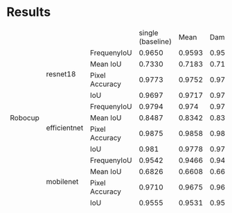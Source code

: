 # Results

<table>
<thead>
  <tr>
    <td rowspan="13">Robocup</td>
    <td></td>
    <td></td>
    <td>single (baseline)</td>
    <td>Mean</td>
    <td>Dampster</td>
    <td>fusion 1x1</td>
    <td>fusion 3x3</td>
  </tr>
  <tr>
    <td rowspan="4">resnet18</td>
    <td>FrequenyIoU</td>
    <td>0.9650</td>
    <td>0.9593</td>
    <td>0.9595</td>
    <td>0.9547</td>
    <td>0.9640</td>
  </tr>
  <tr>
    <td>Mean IoU</td>
    <td>0.7330</td>
    <td>0.7183</td>
    <td>0.7193</td>
    <td>0.6712</td>
    <td>0.7427</td>
  </tr>
  <tr>
    <td>Pixel Accuracy</td>
    <td>0.9773</td>
    <td>0.9752</td>
    <td>0.9754</td>
    <td>0.9716</td>
    <td>0.9789</td>
  </tr>
  <tr>
    <td>IoU</td>
    <td>0.9697</td>
    <td>0.9717</td>
    <td>0.9722</td>
    <td>0.9331</td>
    <td>0.9526</td>
  </tr>
  <tr>
    <td rowspan="4">efficientnet</td>
    <td>FrequenyIoU</td>
    <td>0.9794</td>
    <td>0.974</td>
    <td>0.9741</td>
    <td>0.9341</td>
    <td>0.9215</td>
  </tr>
  <tr>
    <td>Mean IoU</td>
    <td>0.8487</td>
    <td>0.8342</td>
    <td>0.835</td>
    <td>0.5007</td>
    <td>0.6825</td>
  </tr>
  <tr>
    <td>Pixel Accuracy</td>
    <td>0.9875</td>
    <td>0.9858</td>
    <td>0.9859</td>
    <td>0.9645</td>
    <td>0.9598</td>
  </tr>
  <tr>
    <td>IoU</td>
    <td>0.981</td>
    <td>0.9778</td>
    <td>0.9779</td>
    <td>0.9393</td>
    <td>0.8885</td>
  </tr>
  <tr>
    <td rowspan="4">mobilenet</td>
    <td>FrequenyIoU</td>
    <td>0.9542</td>
    <td>0.9466</td>
    <td>0.9467</td>
    <td>0.8304</td>
    <td>0.9488</td>
  </tr>
  <tr>
    <td>Mean IoU</td>
    <td>0.6826</td>
    <td>0.6608</td>
    <td>0.6614</td>
    <td>0.1710</td>
    <td>0.6491</td>
  </tr>
  <tr>
    <td>Pixel Accuracy</td>
    <td>0.9710</td>
    <td>0.9675</td>
    <td>0.9676</td>
    <td>0.8527</td>
    <td>0.9721</td>
  </tr>
  <tr>
    <td>IoU</td>
    <td>0.9555</td>
    <td>0.9531</td>
    <td>0.9532</td>
    <td>0.7315</td>
    <td>0.9415</td>
  </tr>
</thead>
</table>

